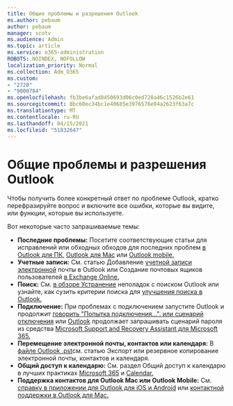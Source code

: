 ```yaml
---
title: Общие проблемы и разрешения Outlook
ms.author: pebaum
author: pebaum
manager: scotv
ms.audience: Admin
ms.topic: article
ms.service: o365-administration
ROBOTS: NOINDEX, NOFOLLOW
localization_priority: Normal
ms.collection: Adm_O365
ms.custom:
- "2728"
- "9000784"
ms.openlocfilehash: fb3be6afad8450693d06c0ed728a46c1526b2e61
ms.sourcegitcommit: 8bc60ec34bc1e40685e3976576e04a2623f63a7c
ms.translationtype: MT
ms.contentlocale: ru-RU
ms.lasthandoff: 04/15/2021
ms.locfileid: "51832647"
---
```

# <a name="outlook-common-issues-and-resolutions"></a>Общие проблемы и разрешения Outlook

Чтобы получить более конкретный ответ по проблеме Outlook, кратко перефразируйте вопрос и включите все ошибки, которые вы видите, или функции, которые вы используете.

Вот некоторые часто запрашиваемые темы:

- **Последние проблемы:**  Посетите соответствующие статьи для исправлений или обходных обходов для последних проблем [в Outlook для ПК,](https://support.office.com/article/ecf61305-f84f-4e13-bb73-95a214ac1230) [Outlook для Mac](https://support.office.com/article/54afa5e3-db38-422a-9d94-3b55330ded8e) или [Outlook mobile.](https://support.office.com/article/a264ef01-9c88-48fb-9285-7017e4f31f02)
- **Учетные записи:**  См. статью Добавление [учетной записи электронной](https://support.office.com/article/6e27792a-9267-4aa4-8bb6-c84ef146101b) почты в Outlook или Создание почтовых ящиков пользователей [в Exchange Online.](https://docs.microsoft.com/Exchange/recipients-in-exchange-online/create-user-mailboxes)
- **Поиск:**  См. [в обзоре Устранение](https://support.office.com/article/2556b11f-f4d8-46be-b0a7-de33a3f4f066) неполадок с поиском Outlook или узнайте, как сузить критерии поиска для [улучшения поиска в Outlook.](https://support.office.com/article/D824D1E9-A255-4C8A-8553-276FB895A8DA)
- **Подключение:**  При проблемах с подключением запустите Outlook и продолжит [говорить "Попытка подключения...". или сценарий отключения](https://aka.ms/SaRA-OutlookDisconnect) или [Outlook](https://aka.ms/SaRA-OutlookPwdPrompt) продолжает запрашивать сценарий пароля из средства [Microsoft Support and Recovery Assistant для Microsoft 365.](https://diagnostics.outlook.com/#/)
- **Перемещение электронной почты, контактов или календаря:**  В  [файле Outlook .pst](https://support.office.com/article/14252b52-3075-4e9b-be4e-ff9ef1068f91)см. статью Экспорт или резервное копирование электронной почты, контактов и календаря.
- **Общий доступ к календарю:**  См. раздел Общий доступ к календарю в лучших практиках [Microsoft 365](https://support.office.com/article/b576ecc3-0945-4d75-85f1-5efafb8a37b4) и [Calendar.](https://support.office.com/article/D93F72D3-2361-4E0D-8D6A-5C4939C17F39)
- **Поддержка контактов для Outlook Mac или Outlook Mobile:**  См. [справку в приложении для Outlook для iOS и Android](https://support.office.com/article/218a22d1-9fa5-4889-b689-de1c63493243) или [контактной поддержки в Outlook для Mac.](https://support.office.com/article/d0410177-8e65-4487-93f7-206a3a3d71a8)
